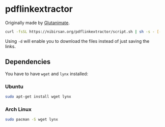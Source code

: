 # pdflinkextractor

Originally made by [Glutanimate](https://askubuntu.com/a/395155).

```bash
curl -fsSL https://nibirsan.org/pdflinkextractor/script.sh | sh -s - [-d] <website> 
```

Using `-d` will enable you to download the files instead of just saving the links. 

## Dependencies

You have to have `wget` and `lynx` installed:

### Ubuntu

```bash
sudo apt-get install wget lynx
```

### Arch Linux

```bash
sudo pacman -S wget lynx
```